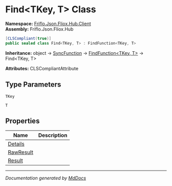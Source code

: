 ﻿<!--  
  <auto-generated>   
    The contents of this file were generated by a tool.  
    Changes to this file may be list if the file is regenerated  
  </auto-generated>   
-->

# Find\<TKey, T\> Class

**Namespace:** [Friflo.Json.Fliox.Hub.Client](../index.md)  
**Assembly:** Friflo.Json.Fliox.Hub

```csharp
[CLSCompliant(true)]
public sealed class Find<TKey, T> : FindFunction<TKey, T>
```

**Inheritance:** object → [SyncFunction](../SyncFunction/index.md) → [FindFunction\<TKey, T\>](../FindFunction-2/index.md) → Find\<TKey, T\>

**Attributes:** CLSCompliantAttribute

## Type Parameters

`TKey`

`T`

## Properties

| Name                                 | Description |
| ------------------------------------ | ----------- |
| [Details](properties/Details.md)     |             |
| [RawResult](properties/RawResult.md) |             |
| [Result](properties/Result.md)       |             |

___

*Documentation generated by [MdDocs](https://github.com/ap0llo/mddocs)*
